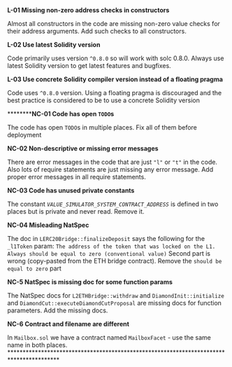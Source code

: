 **********L-01 Missing non-zero address checks in constructors**********

Almost all constructors in the code are missing non-zero value checks for their address arguments. Add such checks to all constructors.

************L-02 Use latest Solidity version************

Code primarily uses version `^0.8.0` so will work with solc 0.8.0. Always use latest Solidity version to get latest features and bugfixes.

********************L-03 Use concrete Solidity compiler version instead of a floating pragma********************

Code uses `^0.8.0` version. Using a floating pragma is discouraged and the best practice is considered to be to use a concrete Solidity version

**********NC-01 Code has open `TODO`s**

The code has open `TODO`s in multiple places. Fix all of them before deployment

**********************************************************************NC-02 Non-descriptive or missing error messages**********************************************************************

There are error messages in the code that are just `"l"` or `"t"` in the code. Also lots of require statements are just missing any error message. Add proper error messages in all require statements.

******NC-03 Code has unused private constants******

The constant *`VALUE_SIMULATOR_SYSTEM_CONTRACT_ADDRESS`* is defined in two places but is private and never read. Remove it.

************************************NC-04 Misleading NatSpec************************************

The doc in `LERC20Bridge::finalizeDeposit` says the following for the `_l1Token` param: `The address of the token that was locked on the L1. Always should be equal to zero (conventional value)` Second part is wrong (copy-pasted from the ETH bridge contract). Remove the `should be equal to zero` part

********************************************************************************************************************NC-5 NatSpec is missing doc for some function params********************************************************************************************************************

The NatSpec docs for `L2ETHBridge::withdraw` and `DiamondInit::initialize` and `DiamondCut::executeDiamondCutProposal` are missing docs for function parameters. Add the missing docs.

********************************************NC-6 Contract and filename are different********************************************

In `Mailbox.sol` we have a contract named `MailboxFacet` - use the same name in both places. ****************************************************************************************
